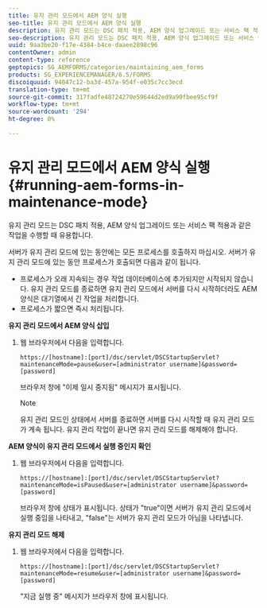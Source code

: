```yaml
---
title: 유지 관리 모드에서 AEM 양식 실행
seo-title: 유지 관리 모드에서 AEM 양식 실행
description: 유지 관리 모드는 DSC 패치 적용, AEM 양식 업그레이드 또는 서비스 팩 적용과 같은 작업을 수행할 때 유용합니다. 유지 관리 모드에서 AEM 양식 실행에 대한 자세한 내용을 살펴보십시오.
seo-description: 유지 관리 모드는 DSC 패치 적용, AEM 양식 업그레이드 또는 서비스 팩 적용과 같은 작업을 수행할 때 유용합니다. 유지 관리 모드에서 AEM 양식 실행에 대한 자세한 내용을 살펴보십시오.
uuid: 9aa3be20-f17e-4384-b4ce-daaee2898c96
contentOwner: admin
content-type: reference
geptopics: SG_AEMFORMS/categories/maintaining_aem_forms
products: SG_EXPERIENCEMANAGER/6.5/FORMS
discoiquuid: 94047c12-ba3d-457a-954f-e035c7cc3ecd
translation-type: tm+mt
source-git-commit: 317fadfe48724270e59644d2ed9a90fbee95cf9f
workflow-type: tm+mt
source-wordcount: '294'
ht-degree: 0%

---
```



# 유지 관리 모드에서 AEM 양식 실행 {#running-aem-forms-in-maintenance-mode}

유지 관리 모드는 DSC 패치 적용, AEM 양식 업그레이드 또는 서비스 팩 적용과 같은 작업을 수행할 때 유용합니다.

서버가 유지 관리 모드에 있는 동안에는 모든 프로세스를 호출하지 마십시오. 서버가 유지 관리 모드에 있는 동안 프로세스가 호출되면 다음과 같이 됩니다.

* 프로세스가 오래 지속되는 경우 작업 데이터베이스에 추가되지만 시작되지 않습니다. 유지 관리 모드를 종료하면 유지 관리 모드에서 서버를 다시 시작하더라도 AEM 양식은 대기열에서 긴 작업을 처리합니다.
* 프로세스가 짧으면 즉시 처리됩니다.

**유지 관리 모드에서 AEM 양식 삽입**

1. 웹 브라우저에서 다음을 입력합니다.

   `https://[hostname]:[port]/dsc/servlet/DSCStartupServlet?maintenanceMode=pause&user=[administrator username]&password=[password]`

   브라우저 창에 &quot;이제 일시 중지됨&quot; 메시지가 표시됩니다.

   >[!NOTE]
   >
   >유지 관리 모드인 상태에서 서버를 종료하면 서버를 다시 시작할 때 유지 관리 모드가 계속 됩니다. 유지 관리 작업이 끝나면 유지 관리 모드를 해제해야 합니다.

**AEM 양식이 유지 관리 모드에서 실행 중인지 확인**

1. 웹 브라우저에서 다음을 입력합니다.

   `https://[hostname]:[port]/dsc/servlet/DSCStartupServlet?maintenanceMode=isPaused&user=[administrator username]&password=[password]`

   브라우저 창에 상태가 표시됩니다. 상태가 &quot;true&quot;이면 서버가 유지 관리 모드에서 실행 중임을 나타내고, &quot;false&quot;는 서버가 유지 관리 모드가 아님을 나타냅니다.

**유지 관리 모드 해제**

1. 웹 브라우저에서 다음을 입력합니다.

   `https://[hostname]:[port]/dsc/servlet/DSCStartupServlet?maintenanceMode=resume&user=[administrator username]&password=[password]`

   &quot;지금 실행 중&quot; 메시지가 브라우저 창에 표시됩니다.

